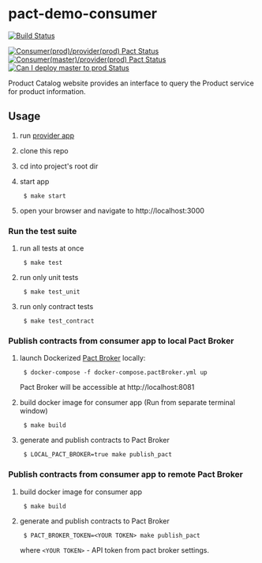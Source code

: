 # pact-demo-consumer

[![Build Status](https://travis-ci.com/shilgam/pact-demo-consumer.svg?branch=master)](https://travis-ci.com/shilgam/pact-demo-consumer)

[![Consumer(prod)/provider(prod) Pact Status](https://telegacom.pact.dius.com.au/matrix/provider/pact-demo-provider/latest/prod/consumer/pact-demo-consumer/latest/prod/badge.svg?initials=true)](https://telegacom.pact.dius.com.au/matrix?q[]pacticipant=pact-demo-consumer&q[]tag=prod&q[]latest=true&q[]pacticipant=pact-demo-provider&q[]tag=prod&q[]latest=true&latestby=cvpv&limit=100)
[![Consumer(master)/provider(prod) Pact Status](https://telegacom.pact.dius.com.au/matrix/provider/pact-demo-provider/latest/prod/consumer/pact-demo-consumer/latest/master/badge.svg?initials=true)](https://telegacom.pact.dius.com.au/matrix?q[]pacticipant=pact-demo-consumer&q[]tag=master&q[]latest=true&q[]pacticipant=pact-demo-provider&q[]tag=prod&q[]latest=true&latestby=cvpv&limit=100)
[![Can I deploy master to prod Status](https://telegacom.pact.dius.com.au/pacticipants/pact-demo-consumer/latest-version/master/can-i-deploy/to/prod/badge)](https://telegacom.pact.dius.com.au/pacticipants/pact-demo-consumer/latest-version/master/can-i-deploy/to/prod)

Product Catalog website provides an interface to query the Product service for product information.


## Usage

1. run [provider app](https://github.com/shilgam/pact-demo-provider#usage)

1. clone this repo

1. cd into project's root dir

1. start app

        $ make start

1. open your browser and navigate to http://localhost:3000


### Run the test suite

1. run all tests at once

        $ make test

1. run only unit tests

        $ make test_unit

1. run only contract tests

        $ make test_contract


### Publish contracts from consumer app to **local** Pact Broker

1. launch Dockerized [Pact Broker](https://github.com/DiUS/pact_broker-docker) locally:

        $ docker-compose -f docker-compose.pactBroker.yml up
    Pact Broker will be accessible at http://localhost:8081

1. build docker image for consumer app (Run from separate terminal window)

        $ make build

1. generate and publish contracts to Pact Broker

        $ LOCAL_PACT_BROKER=true make publish_pact

### Publish contracts from consumer app to **remote** Pact Broker

1. build docker image for consumer app

        $ make build

1. generate and publish contracts to Pact Broker

        $ PACT_BROKER_TOKEN=<YOUR TOKEN> make publish_pact
    where `<YOUR TOKEN>` - API token from pact broker settings.
